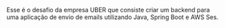 Esse é o desafio da empresa UBER que consiste criar um backend para uma aplicação de envio de emails utilizando Java, Spring Boot e AWS Ses.
